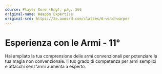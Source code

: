 ```yaml
---
source: Player Core (Eng), pag. 166
original-name: Weapon Expertise
original-srd: https://2e.aonsrd.com/classes/6-witchwarper
---
```


# Esperienza con le Armi - 11°

Hai ampliato la tua comprensione delle armi convenzionali per potenziare la tua
magia non convenzionale. Il tuo grado di competenza per armi semplici e attacchi
senz'armi aumenta a esperto.
